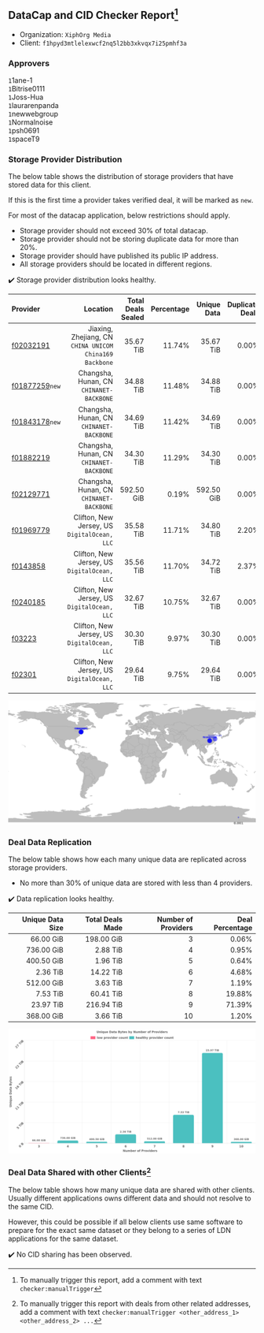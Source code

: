 ## DataCap and CID Checker Report[^1]
 - Organization: `XiphOrg Media`
 - Client: `f1hpyd3mtlelexwcf2nq5l2bb3xkvqx7i25pmhf3a`
### Approvers
`1`1ane-1<br/>`1`Bitrise0111<br/>`1`Joss-Hua<br/>`1`laurarenpanda<br/>`1`newwebgroup<br/>`1`Normalnoise<br/>`1`psh0691<br/>`1`spaceT9

### Storage Provider Distribution
The below table shows the distribution of storage providers that have stored data for this client.

If this is the first time a provider takes verified deal, it will be marked as `new`.

For most of the datacap application, below restrictions should apply.
 - Storage provider should not exceed 30% of total datacap.
 - Storage provider should not be storing duplicate data for more than 20%.
 - Storage provider should have published its public IP address.
 - All storage providers should be located in different regions.

✔️ Storage provider distribution looks healthy.

| Provider                                                    |                                                   Location | Total Deals Sealed | Percentage | Unique Data | Duplicate Deals |
| :---------------------------------------------------------- | ---------------------------------------------------------: | -----------------: | ---------: | ----------: | --------------: |
| [f02032191](https://filfox.info/en/address/f02032191)       | Jiaxing, Zhejiang, CN<br/>`CHINA UNICOM China169 Backbone` |          35.67 TiB |     11.74% |   35.67 TiB |           0.00% |
| [f01877259](https://filfox.info/en/address/f01877259)`new`  |                Changsha, Hunan, CN<br/>`CHINANET-BACKBONE` |          34.88 TiB |     11.48% |   34.88 TiB |           0.00% |
| [f01843178](https://filfox.info/en/address/f01843178)`new`  |                Changsha, Hunan, CN<br/>`CHINANET-BACKBONE` |          34.69 TiB |     11.42% |   34.69 TiB |           0.00% |
| [f01882219](https://filfox.info/en/address/f01882219)       |                Changsha, Hunan, CN<br/>`CHINANET-BACKBONE` |          34.30 TiB |     11.29% |   34.30 TiB |           0.00% |
| [f02129771](https://filfox.info/en/address/f02129771)       |                Changsha, Hunan, CN<br/>`CHINANET-BACKBONE` |         592.50 GiB |      0.19% |  592.50 GiB |           0.00% |
| [f01969779](https://filfox.info/en/address/f01969779)       |            Clifton, New Jersey, US<br/>`DigitalOcean, LLC` |          35.58 TiB |     11.71% |   34.80 TiB |           2.20% |
| [f0143858](https://filfox.info/en/address/f0143858)         |            Clifton, New Jersey, US<br/>`DigitalOcean, LLC` |          35.56 TiB |     11.70% |   34.72 TiB |           2.37% |
| [f0240185](https://filfox.info/en/address/f0240185)         |            Clifton, New Jersey, US<br/>`DigitalOcean, LLC` |          32.67 TiB |     10.75% |   32.67 TiB |           0.00% |
| [f03223](https://filfox.info/en/address/f03223)             |            Clifton, New Jersey, US<br/>`DigitalOcean, LLC` |          30.30 TiB |      9.97% |   30.30 TiB |           0.00% |
| [f02301](https://filfox.info/en/address/f02301)             |            Clifton, New Jersey, US<br/>`DigitalOcean, LLC` |          29.64 TiB |      9.75% |   29.64 TiB |           0.00% |

<img src="https://raw.githubusercontent.com/data-preservation-programs/filplus-checker-assets/main/filecoin-project/filecoin-plus-large-datasets/issues/2021/1689641617526.png"/>

### Deal Data Replication
The below table shows how each many unique data are replicated across storage providers.

- No more than 30% of unique data are stored with less than 4 providers.

✔️ Data replication looks healthy.

| Unique Data Size | Total Deals Made | Number of Providers | Deal Percentage |
| ---------------: | ---------------: | ------------------: | --------------: |
|        66.00 GiB |       198.00 GiB |                   3 |           0.06% |
|       736.00 GiB |         2.88 TiB |                   4 |           0.95% |
|       400.50 GiB |         1.96 TiB |                   5 |           0.64% |
|         2.36 TiB |        14.22 TiB |                   6 |           4.68% |
|       512.00 GiB |         3.63 TiB |                   7 |           1.19% |
|         7.53 TiB |        60.41 TiB |                   8 |          19.88% |
|        23.97 TiB |       216.94 TiB |                   9 |          71.39% |
|       368.00 GiB |         3.66 TiB |                  10 |           1.20% |

<img src="https://raw.githubusercontent.com/data-preservation-programs/filplus-checker-assets/main/filecoin-project/filecoin-plus-large-datasets/issues/2021/1689641618235.png"/>

### Deal Data Shared with other Clients[^3]
The below table shows how many unique data are shared with other clients.
Usually different applications owns different data and should not resolve to the same CID.

However, this could be possible if all below clients use same software to prepare for the exact same dataset or they belong to a series of LDN applications for the same dataset.

✔️ No CID sharing has been observed.

[^1]: To manually trigger this report, add a comment with text `checker:manualTrigger`

[^2]: Deals from those addresses are combined into this report as they are specified with `checker:manualTrigger`

[^3]: To manually trigger this report with deals from other related addresses, add a comment with text `checker:manualTrigger <other_address_1> <other_address_2> ...`
